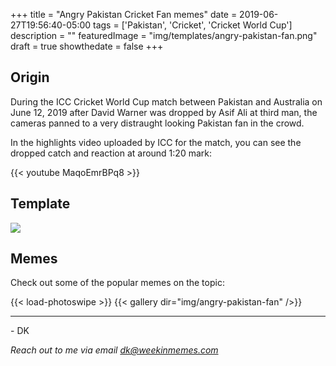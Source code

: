 +++
title = "Angry Pakistan Cricket Fan memes"
date = 2019-06-27T19:56:40-05:00
tags = ['Pakistan', 'Cricket', 'Cricket World Cup']
description = ""
featuredImage = "img/templates/angry-pakistan-fan.png"
draft = true
showthedate = false
+++

## Origin

During the ICC Cricket World Cup match between Pakistan and Australia on June 12, 2019 after David Warner was dropped by Asif Ali at third man, the cameras panned to a very distraught looking Pakistan fan in the crowd.
<!--more-->
In the highlights video uploaded by ICC for the match, you can see the dropped catch and reaction at around 1:20 mark:

{{< youtube MaqoEmrBPq8 >}}

## Template

![](img/templates/angry-pakistan-fan.png)

## Memes

Check out some of the popular memes on the topic:

{{< load-photoswipe >}}
{{< gallery dir="img/angry-pakistan-fan" />}}






---
\- DK

*Reach out to me via email dk@weekinmemes.com*